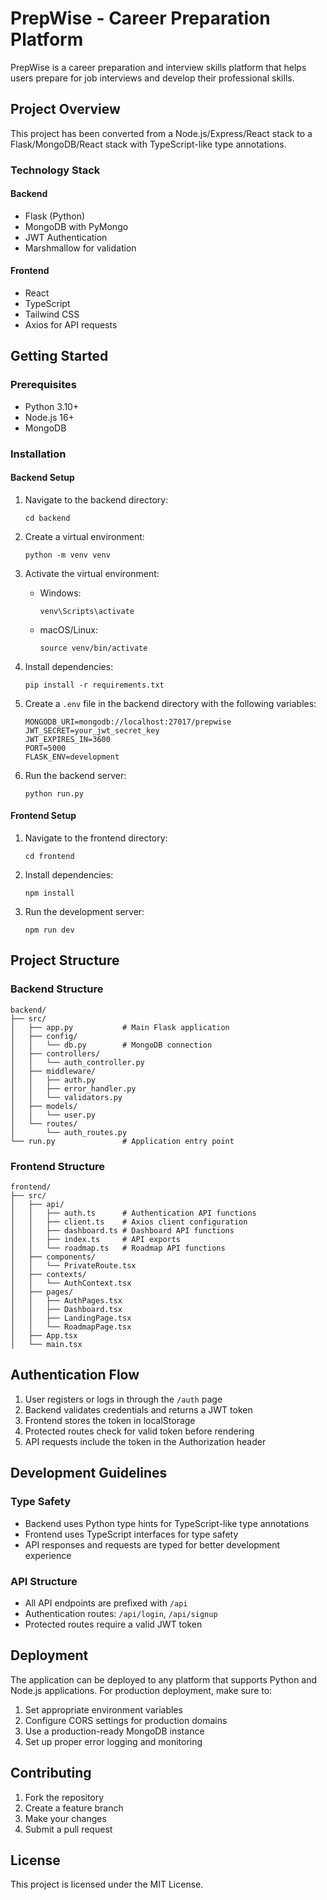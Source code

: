 # PrepWise - Career Preparation Platform

PrepWise is a career preparation and interview skills platform that helps users prepare for job interviews and develop their professional skills.

## Project Overview

This project has been converted from a Node.js/Express/React stack to a Flask/MongoDB/React stack with TypeScript-like type annotations.

### Technology Stack

#### Backend
- Flask (Python)
- MongoDB with PyMongo
- JWT Authentication
- Marshmallow for validation

#### Frontend
- React
- TypeScript
- Tailwind CSS
- Axios for API requests

## Getting Started

### Prerequisites

- Python 3.10+
- Node.js 16+
- MongoDB

### Installation

#### Backend Setup

1. Navigate to the backend directory:
   ```
   cd backend
   ```

2. Create a virtual environment:
   ```
   python -m venv venv
   ```

3. Activate the virtual environment:
   - Windows:
     ```
     venv\Scripts\activate
     ```
   - macOS/Linux:
     ```
     source venv/bin/activate
     ```

4. Install dependencies:
   ```
   pip install -r requirements.txt
   ```

5. Create a `.env` file in the backend directory with the following variables:
   ```
   MONGODB_URI=mongodb://localhost:27017/prepwise
   JWT_SECRET=your_jwt_secret_key
   JWT_EXPIRES_IN=3600
   PORT=5000
   FLASK_ENV=development
   ```

6. Run the backend server:
   ```
   python run.py
   ```

#### Frontend Setup

1. Navigate to the frontend directory:
   ```
   cd frontend
   ```

2. Install dependencies:
   ```
   npm install
   ```

3. Run the development server:
   ```
   npm run dev
   ```

## Project Structure

### Backend Structure
```
backend/
├── src/
│   ├── app.py           # Main Flask application
│   ├── config/
│   │   └── db.py        # MongoDB connection
│   ├── controllers/
│   │   └── auth_controller.py
│   ├── middleware/
│   │   ├── auth.py
│   │   ├── error_handler.py
│   │   └── validators.py
│   ├── models/
│   │   └── user.py
│   └── routes/
│       └── auth_routes.py
└── run.py               # Application entry point
```

### Frontend Structure
```
frontend/
├── src/
│   ├── api/
│   │   ├── auth.ts      # Authentication API functions
│   │   ├── client.ts    # Axios client configuration
│   │   ├── dashboard.ts # Dashboard API functions
│   │   ├── index.ts     # API exports
│   │   └── roadmap.ts   # Roadmap API functions
│   ├── components/
│   │   └── PrivateRoute.tsx
│   ├── contexts/
│   │   └── AuthContext.tsx
│   ├── pages/
│   │   ├── AuthPages.tsx
│   │   ├── Dashboard.tsx
│   │   ├── LandingPage.tsx
│   │   └── RoadmapPage.tsx
│   ├── App.tsx
│   └── main.tsx
```

## Authentication Flow

1. User registers or logs in through the `/auth` page
2. Backend validates credentials and returns a JWT token
3. Frontend stores the token in localStorage
4. Protected routes check for valid token before rendering
5. API requests include the token in the Authorization header

## Development Guidelines

### Type Safety

- Backend uses Python type hints for TypeScript-like type annotations
- Frontend uses TypeScript interfaces for type safety
- API responses and requests are typed for better development experience

### API Structure

- All API endpoints are prefixed with `/api`
- Authentication routes: `/api/login`, `/api/signup`
- Protected routes require a valid JWT token

## Deployment

The application can be deployed to any platform that supports Python and Node.js applications. For production deployment, make sure to:

1. Set appropriate environment variables
2. Configure CORS settings for production domains
3. Use a production-ready MongoDB instance
4. Set up proper error logging and monitoring

## Contributing

1. Fork the repository
2. Create a feature branch
3. Make your changes
4. Submit a pull request

## License

This project is licensed under the MIT License.
